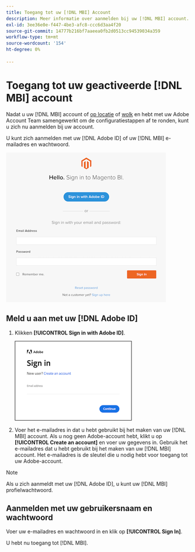 ```yaml
---
title: Toegang tot uw [!DNL MBI] Account
description: Meer informatie over aanmelden bij uw [!DNL MBI] account.
exl-id: 3ee36e0e-f447-4be3-afc8-ccc6d3aa4f20
source-git-commit: 14777b216bf7aaeea0fb2d0513cc94539034a359
workflow-type: tm+mt
source-wordcount: '154'
ht-degree: 0%

---
```


# Toegang tot uw geactiveerde [!DNL MBI] account

Nadat u uw [!DNL MBI] account of [op locatie](../getting-started/onpremise-activation.md) of [wolk](../getting-started/cloud-activation.md) en hebt met uw Adobe Account Team samengewerkt om de configuratiestappen af te ronden, kunt u zich nu aanmelden bij uw account.

U kunt zich aanmelden met uw [!DNL Adobe ID] of uw [!DNL MBI] e-mailadres en wachtwoord.

![aanmelden](../assets/sign-in.png)

## Meld u aan met uw [!DNL Adobe ID]

1. Klikken **[!UICONTROL Sign in with Adobe ID]**.

   ![aanmelden](../assets/sign-in-adobe.png)

1. Voer het e-mailadres in dat u hebt gebruikt bij het maken van uw [!DNL MBI] account. Als u nog geen Adobe-account hebt, klikt u op **[!UICONTROL Create an account]** en voer uw gegevens in. Gebruik het e-mailadres dat u hebt gebruikt bij het maken van uw [!DNL MBI] account. Het e-mailadres is de sleutel die u nodig hebt voor toegang tot uw Adobe-account.

>[!NOTE]
>
>Als u zich aanmeldt met uw [!DNL Adobe ID], u kunt uw [!DNL MBI] profielwachtwoord.

## Aanmelden met uw gebruikersnaam en wachtwoord

Voer uw e-mailadres en wachtwoord in en klik op **[!UICONTROL Sign In]**.

U hebt nu toegang tot [!DNL MBI].
